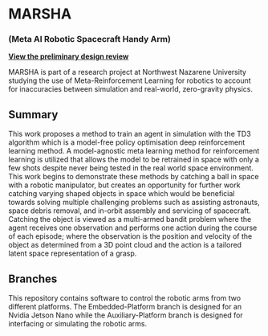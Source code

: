 # MARSHA
### (Meta AI Robotic Spacecraft Handy Arm)

**[View the preliminary design review](https://drive.google.com/file/d/1mGvvYYQB-2aEeXhoVVAvE1KwWg_64PVN/view?usp=sharing)**

MARSHA is part of a research project at Northwest Nazarene University studying the use of Meta-Reinforcement Learning for robotics to account for inaccuracies between simulation and real-world, zero-gravity physics.

## Summary
This work proposes a method to train an agent in simulation with the TD3 algorithm which is a model-free policy optimisation deep reinforcement learning method. A model-agnostic meta learning method for reinforcement learning is utilized that allows the model to be retrained in space with only a few shots despite never being tested in the real world space environment. This work begins to demonstrate these methods by catching a ball in space with a robotic manipulator, but creates an opportunity for further work catching varying shaped objects in space which would be beneficial towards solving multiple challenging problems such as assisting astronauts, space debris removal, and in-orbit assembly and servicing of spacecraft. Catching the object is viewed as a multi-armed bandit problem where the agent receives one observation and performs one action during the course of each episode; where the observation is the position and velocity of the object as determined from a 3D point cloud and the action is a tailored latent space representation of a grasp.

## Branches
This repository contains software to control the robotic arms from two different platforms. The Embedded-Platform branch is designed for an Nvidia Jetson Nano while the Auxiliary-Platform branch is designed for interfacing or simulating the robotic arms.


